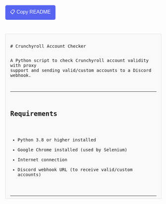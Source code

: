 <!DOCTYPE html>
<html lang="en">
<head>
<meta charset="UTF-8" />
<title>Copy README</title>
<style>
  body { font-family: monospace; white-space: pre-wrap; margin: 20px; }
  button {
    background-color: #5865F2;
    color: white;
    border: none;
    padding: 10px 15px;
    cursor: pointer;
    border-radius: 5px;
    font-size: 16px;
    margin-bottom: 15px;
  }
  button:hover {
    background-color: #4752c4;
  }
  #content {
    border: 1px solid #ddd;
    padding: 15px;
    max-height: 500px;
    overflow-y: scroll;
    background-color: #f9f9f9;
  }
</style>
</head>
<body>

<button onclick="copyText()">📋 Copy README</button>

<div id="content">
# Crunchyroll Account Checker

A Python script to check Crunchyroll account validity with proxy support and sending valid/custom accounts to a Discord webhook.

---

## Requirements

- Python 3.8 or higher installed  
- Google Chrome installed (used by Selenium)  
- Internet connection  
- Discord webhook URL (to receive valid/custom accounts)

---

## Installing dependencies

Open your terminal and run:

```bash
pip install selenium webdriver-manager requests

1. Setup
Clone or download this repository
git clone https://github.com/your-username/your-repo.git
cd your-repo

Run the script

```python checker.py```

